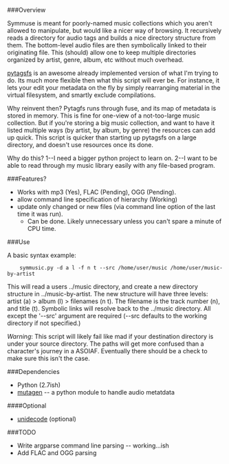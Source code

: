 ###Overview

Symmuse is meant for poorly-named music collections which you aren't allowed to manipulate, but would like a nicer way of browsing. It recursively reads a directory for audio tags and builds a nice directory structure from them. The bottom-level audio files are then symbolically linked to their originating file. This (should) allow one to keep multiple directories organized by artist, genre, album, etc without much overhead.   

[pytagsfs][] is an awesome already implemented version of what I'm trying to do. Its much more flexible then what this script will ever be. For instance, it lets your edit your metadata on the fly by simply rearranging material in the virtual filesystem, and smartly exclude compilations.

Why reinvent then? Pytagfs runs through fuse, and its map of metadata is stored in memory. This is fine for one-view of a not-too-large music collection. But if you're storing a big music collection, and want to have it listed multiple ways (by artist, by album, by genre) the resources can add up quick. This script is quicker than starting up pytagsfs on a large directory, and doesn't use resources once its done.

Why do this? 1--I need a bigger python project to learn on. 2--I want to be able to read through my music library easily with any file-based program. 

###Features?

* Works with mp3 (Yes), FLAC (Pending), OGG (Pending). 
* allow command line specification of hierarchy  (Working)
* update only changed or new files (via command line option of the last time it was run). 
	- Can be done. Likely unnecessary unless you can't spare a minute of CPU time.

###Use

A basic syntax example:

		symmusic.py -d a l -f n t --src /home/user/music /home/user/music-by-artist

This will read a users ../music directory, and create a new directory structure in ../music-by-artist. The new structure will have three levels: artist (a) > album (l) > filenames (n t). The filename is the track number (n), and title (t). Symbolic links will resolve back to the ../music directory. All except the '--src' argument are required (--src defaults to the working directory if not specified.)

*Warning*: This script will likely fail like mad if your destination directory is under your source directory. The paths will get more confused than a character's journey in a ASOIAF. Eventually there should be a check to make sure this isn't the case.

###Dependencies

* Python (2.7ish)
* [mutagen][] -- a python module to handle audio metatdata

####Optional

* [unidecode][] (optional)


###TODO

* Write argparse command line parsing -- working...ish
* Add FLAC and OGG parsing 

[pytagsfs]: http://www.pytagsfs.org/
[mutagen]: http://code.google.com/p/mutagen/
[unidecode]: http://pypi.python.org/pypi/Unidecode/ 

